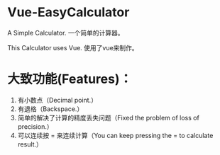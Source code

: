 # Vue-EasyCalculator
A Simple Calculator.
一个简单的计算器。

This Calculator uses Vue.
使用了vue来制作。

# 大致功能(Features)：
1. 有小数点（Decimal point.）
2. 有退格（Backspace.）
3. 简单的解决了计算的精度丢失问题（Fixed the problem of loss of precision.）
4. 可以连续按 = 来连续计算（You can keep pressing the = to calculate result.）

